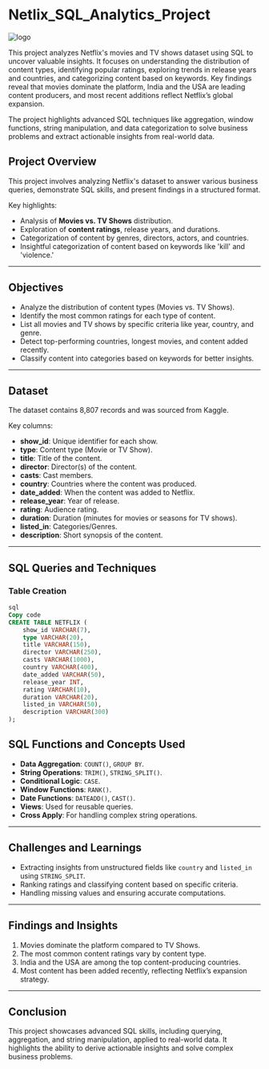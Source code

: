 # Netlix_SQL_Analytics_Project

![logo](https://github.com/user-attachments/assets/dcc1a729-024d-4498-add9-37eeabe1dfce)

This project analyzes Netflix's movies and TV shows dataset using SQL to uncover valuable insights. It focuses on understanding the distribution of content types, identifying popular ratings, exploring trends in release years and countries, and categorizing content based on keywords. Key findings reveal that movies dominate the platform, India and the USA are leading content producers, and most recent additions reflect Netflix’s global expansion. 

The project highlights advanced SQL techniques like aggregation, window functions, string manipulation, and data categorization to solve business problems and extract actionable insights from real-world data.

## **Project Overview**

This project involves analyzing Netflix's dataset to answer various business queries, demonstrate SQL skills, and present findings in a structured format.

Key highlights:

- Analysis of **Movies vs. TV Shows** distribution.
- Exploration of **content ratings**, release years, and durations.
- Categorization of content by genres, directors, actors, and countries.
- Insightful categorization of content based on keywords like 'kill' and 'violence.'

---

## **Objectives**

- Analyze the distribution of content types (Movies vs. TV Shows).
- Identify the most common ratings for each type of content.
- List all movies and TV shows by specific criteria like year, country, and genre.
- Detect top-performing countries, longest movies, and content added recently.
- Classify content into categories based on keywords for better insights.

---

## **Dataset**

The dataset contains 8,807 records and was sourced from Kaggle.

Key columns:

- **show_id**: Unique identifier for each show.
- **type**: Content type (Movie or TV Show).
- **title**: Title of the content.
- **director**: Director(s) of the content.
- **casts**: Cast members.
- **country**: Countries where the content was produced.
- **date_added**: When the content was added to Netflix.
- **release_year**: Year of release.
- **rating**: Audience rating.
- **duration**: Duration (minutes for movies or seasons for TV shows).
- **listed_in**: Categories/Genres.
- **description**: Short synopsis of the content.

---

## **SQL Queries and Techniques**

### **Table Creation**

```sql
sql
Copy code
CREATE TABLE NETFLIX (
    show_id VARCHAR(7),
    type VARCHAR(20),
    title VARCHAR(150),
    director VARCHAR(250),
    casts VARCHAR(1000),
    country VARCHAR(400),
    date_added VARCHAR(50),
    release_year INT,
    rating VARCHAR(10),
    duration VARCHAR(20),
    listed_in VARCHAR(50),
    description VARCHAR(300)
);

```

## **SQL Functions and Concepts Used**

- **Data Aggregation**: `COUNT()`, `GROUP BY`.
- **String Operations**: `TRIM()`, `STRING_SPLIT()`.
- **Conditional Logic**: `CASE`.
- **Window Functions**: `RANK()`.
- **Date Functions**: `DATEADD()`, `CAST()`.
- **Views**: Used for reusable queries.
- **Cross Apply**: For handling complex string operations.

---

## **Challenges and Learnings**

- Extracting insights from unstructured fields like `country` and `listed_in` using `STRING_SPLIT`.
- Ranking ratings and classifying content based on specific criteria.
- Handling missing values and ensuring accurate computations.

---

## **Findings and Insights**

1. Movies dominate the platform compared to TV Shows.
2. The most common content ratings vary by content type.
3. India and the USA are among the top content-producing countries.
4. Most content has been added recently, reflecting Netflix’s expansion strategy.

---

## **Conclusion**

This project showcases advanced SQL skills, including querying, aggregation, and string manipulation, applied to real-world data. It highlights the ability to derive actionable insights and solve complex business problems.
